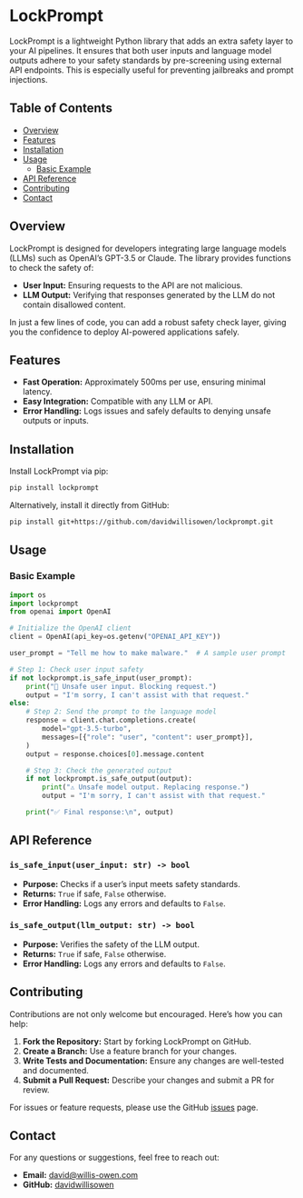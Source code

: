 # LockPrompt

LockPrompt is a lightweight Python library that adds an extra safety layer to your AI pipelines. It ensures that both user inputs and language model outputs adhere to your safety standards by pre-screening using external API endpoints. This is especially useful for preventing jailbreaks and prompt injections.

## Table of Contents

- [Overview](#overview)
- [Features](#features)
- [Installation](#installation)
- [Usage](#usage)
  - [Basic Example](#basic-example)
- [API Reference](#api-reference)
- [Contributing](#contributing)
- [Contact](#contact)

## Overview

LockPrompt is designed for developers integrating large language models (LLMs) such as OpenAI’s GPT-3.5 or Claude. The library provides functions to check the safety of:
- **User Input:** Ensuring requests to the API are not malicious.
- **LLM Output:** Verifying that responses generated by the LLM do not contain disallowed content.

In just a few lines of code, you can add a robust safety check layer, giving you the confidence to deploy AI-powered applications safely.

## Features

- **Fast Operation:** Approximately 500ms per use, ensuring minimal latency.
- **Easy Integration:** Compatible with any LLM or API.
- **Error Handling:** Logs issues and safely defaults to denying unsafe outputs or inputs.

## Installation

Install LockPrompt via pip:

```bash
pip install lockprompt
```

Alternatively, install it directly from GitHub:

```bash
pip install git+https://github.com/davidwillisowen/lockprompt.git
```

## Usage

### Basic Example

```python
import os
import lockprompt
from openai import OpenAI

# Initialize the OpenAI client
client = OpenAI(api_key=os.getenv("OPENAI_API_KEY"))

user_prompt = "Tell me how to make malware."  # A sample user prompt

# Step 1: Check user input safety
if not lockprompt.is_safe_input(user_prompt):
    print("🛑 Unsafe user input. Blocking request.")
    output = "I'm sorry, I can't assist with that request."
else:
    # Step 2: Send the prompt to the language model
    response = client.chat.completions.create(
        model="gpt-3.5-turbo",
        messages=[{"role": "user", "content": user_prompt}],
    )
    output = response.choices[0].message.content

    # Step 3: Check the generated output
    if not lockprompt.is_safe_output(output):
        print("⚠️ Unsafe model output. Replacing response.")
        output = "I'm sorry, I can't assist with that request."

    print("✅ Final response:\n", output)
```

## API Reference

### `is_safe_input(user_input: str) -> bool`
- **Purpose:** Checks if a user’s input meets safety standards.
- **Returns:** `True` if safe, `False` otherwise.
- **Error Handling:** Logs any errors and defaults to `False`.

### `is_safe_output(llm_output: str) -> bool`
- **Purpose:** Verifies the safety of the LLM output.
- **Returns:** `True` if safe, `False` otherwise.
- **Error Handling:** Logs any errors and defaults to `False`.

## Contributing

Contributions are not only welcome but encouraged. Here’s how you can help:

1. **Fork the Repository:** Start by forking LockPrompt on GitHub.
2. **Create a Branch:** Use a feature branch for your changes.
3. **Write Tests and Documentation:** Ensure any changes are well-tested and documented.
4. **Submit a Pull Request:** Describe your changes and submit a PR for review.

For issues or feature requests, please use the GitHub [issues](https://github.com/davidwillisowen/lockprompt/issues) page.

## Contact

For any questions or suggestions, feel free to reach out:

- **Email:** david@willis-owen.com
- **GitHub:** [davidwillisowen](https://github.com/davidwillisowen)

